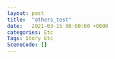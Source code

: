 ```yaml
---
layout: post
title:  "others_test"
date:   2021-03-15 00:00:00 +0000
categories: Etc
Tags: Story Etc
SceneCode: []
---
```

